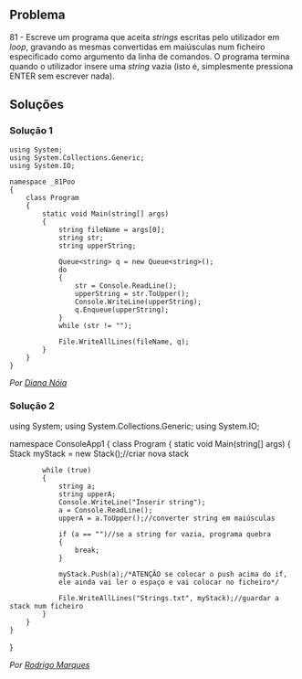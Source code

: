 ## Problema

81 - Escreve um programa que aceita _strings_ escritas pelo utilizador em
_loop_, gravando as mesmas convertidas em maiúsculas num ficheiro especificado
como argumento da linha de comandos. O programa termina quando o utilizador
insere uma _string_ vazia (isto é, simplesmente pressiona ENTER sem escrever
nada).

## Soluções

### Solução 1

```CSharp
using System;
using System.Collections.Generic;
using System.IO;

namespace _81Poo
{
    class Program
    {
        static void Main(string[] args)
        {
            string fileName = args[0];
            string str;
            string upperString;

            Queue<string> q = new Queue<string>();
            do
            {
                str = Console.ReadLine();
                upperString = str.ToUpper();
                Console.WriteLine(upperString);
                q.Enqueue(upperString);
            }
            while (str != "");

            File.WriteAllLines(fileName, q);
        }
    }
}
```

*Por [Diana Nóia](https://github.com/DianaNoia)*

### Solução 2

using System;
using System.Collections.Generic;
using System.IO;

namespace ConsoleApp1
{
    class Program
    {
        static void Main(string[] args)
        {
            Stack<string> myStack = new Stack<string>();//criar nova stack

            while (true)
            {
                string a;
                string upperA;
                Console.WriteLine("Inserir string");
                a = Console.ReadLine();
                upperA = a.ToUpper();//converter string em maiúsculas

                if (a == "")//se a string for vazia, programa quebra
                {
                    break;
                }

                myStack.Push(a);/*ATENÇÃO se colocar o push acima do if, 
                ele ainda vai ler o espaço e vai colocar no ficheiro*/

                File.WriteAllLines("Strings.txt", myStack);//guardar a stack num ficheiro 
            }
        }
    }
}

*Por [Rodrigo Marques](https://github.com/RodrigoMarques23)*
